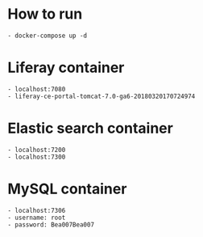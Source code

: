 # How to run
    - docker-compose up -d

# Liferay container 
    - localhost:7080
    - liferay-ce-portal-tomcat-7.0-ga6-20180320170724974
# Elastic search container
    - localhost:7200
    - localhost:7300
# MySQL container
    - localhost:7306
    - username: root
    - password: Bea007Bea007
    